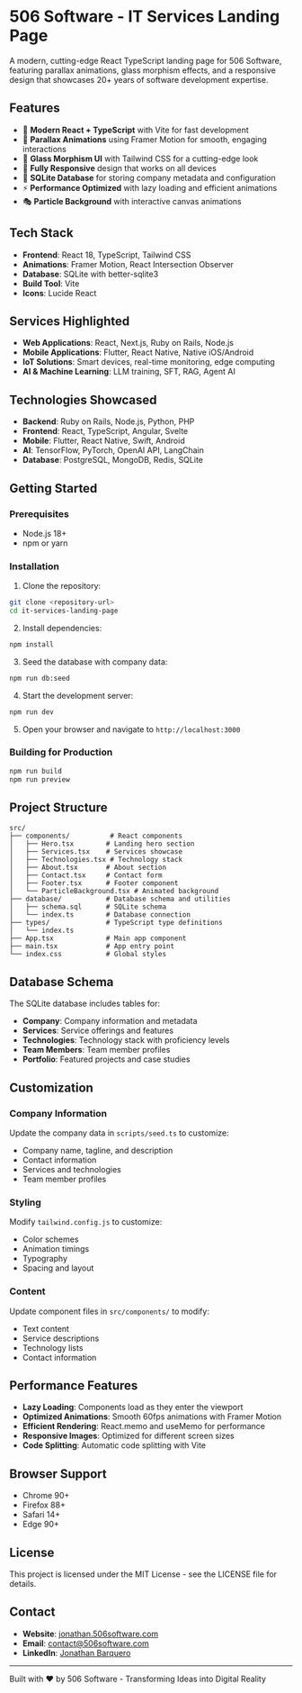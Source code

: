 # 506 Software - IT Services Landing Page

A modern, cutting-edge React TypeScript landing page for 506 Software, featuring parallax animations, glass morphism effects, and a responsive design that showcases 20+ years of software development expertise.

## Features

- 🚀 **Modern React + TypeScript** with Vite for fast development
- 🎨 **Parallax Animations** using Framer Motion for smooth, engaging interactions
- 💎 **Glass Morphism UI** with Tailwind CSS for a cutting-edge look
- 📱 **Fully Responsive** design that works on all devices
- 🎯 **SQLite Database** for storing company metadata and configuration
- ⚡ **Performance Optimized** with lazy loading and efficient animations
- 🎭 **Particle Background** with interactive canvas animations

## Tech Stack

- **Frontend**: React 18, TypeScript, Tailwind CSS
- **Animations**: Framer Motion, React Intersection Observer
- **Database**: SQLite with better-sqlite3
- **Build Tool**: Vite
- **Icons**: Lucide React

## Services Highlighted

- **Web Applications**: React, Next.js, Ruby on Rails, Node.js
- **Mobile Applications**: Flutter, React Native, Native iOS/Android
- **IoT Solutions**: Smart devices, real-time monitoring, edge computing
- **AI & Machine Learning**: LLM training, SFT, RAG, Agent AI

## Technologies Showcased

- **Backend**: Ruby on Rails, Node.js, Python, PHP
- **Frontend**: React, TypeScript, Angular, Svelte
- **Mobile**: Flutter, React Native, Swift, Android
- **AI**: TensorFlow, PyTorch, OpenAI API, LangChain
- **Database**: PostgreSQL, MongoDB, Redis, SQLite

## Getting Started

### Prerequisites

- Node.js 18+ 
- npm or yarn

### Installation

1. Clone the repository:
```bash
git clone <repository-url>
cd it-services-landing-page
```

2. Install dependencies:
```bash
npm install
```

3. Seed the database with company data:
```bash
npm run db:seed
```

4. Start the development server:
```bash
npm run dev
```

5. Open your browser and navigate to `http://localhost:3000`

### Building for Production

```bash
npm run build
npm run preview
```

## Project Structure

```
src/
├── components/          # React components
│   ├── Hero.tsx        # Landing hero section
│   ├── Services.tsx    # Services showcase
│   ├── Technologies.tsx # Technology stack
│   ├── About.tsx       # About section
│   ├── Contact.tsx     # Contact form
│   ├── Footer.tsx      # Footer component
│   └── ParticleBackground.tsx # Animated background
├── database/           # Database schema and utilities
│   ├── schema.sql      # SQLite schema
│   └── index.ts        # Database connection
├── types/              # TypeScript type definitions
│   └── index.ts
├── App.tsx             # Main app component
├── main.tsx            # App entry point
└── index.css           # Global styles
```

## Database Schema

The SQLite database includes tables for:
- **Company**: Company information and metadata
- **Services**: Service offerings and features
- **Technologies**: Technology stack with proficiency levels
- **Team Members**: Team member profiles
- **Portfolio**: Featured projects and case studies

## Customization

### Company Information
Update the company data in `scripts/seed.ts` to customize:
- Company name, tagline, and description
- Contact information
- Services and technologies
- Team member profiles

### Styling
Modify `tailwind.config.js` to customize:
- Color schemes
- Animation timings
- Typography
- Spacing and layout

### Content
Update component files in `src/components/` to modify:
- Text content
- Service descriptions
- Technology lists
- Contact information

## Performance Features

- **Lazy Loading**: Components load as they enter the viewport
- **Optimized Animations**: Smooth 60fps animations with Framer Motion
- **Efficient Rendering**: React.memo and useMemo for performance
- **Responsive Images**: Optimized for different screen sizes
- **Code Splitting**: Automatic code splitting with Vite

## Browser Support

- Chrome 90+
- Firefox 88+
- Safari 14+
- Edge 90+

## License

This project is licensed under the MIT License - see the LICENSE file for details.

## Contact

- **Website**: [jonathan.506software.com](https://jonathan.506software.com)
- **Email**: contact@506software.com
- **LinkedIn**: [Jonathan Barquero](https://linkedin.com/in/jonathanbarquero)

---

Built with ❤️ by 506 Software - Transforming Ideas into Digital Reality
